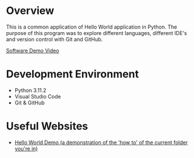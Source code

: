 # Overview

This is a common application of Hello World application in Python. The purpose of this program was to explore different languages, different IDE's and version control with Git and GitHub.

[Software Demo Video](https://youtu.be/s4-e71Kw3I8)


# Development Environment

* Python 3.11.2
* Visual Studio Code
* Git & GitHub


# Useful Websites

* [Hello World Demo (a demonstration of the 'how to' of the current folder you're in)](https://video.byui.edu/media/t/1_bw2ccc9w)

